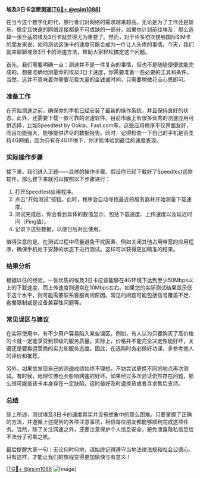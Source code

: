 **埃及3日卡怎麽測速[[TG💪+ @esim1088](https://t.me/s/esim1088)]**

在当今这个数字化时代，旅行者们对网络的需求越来越高。无论是为了工作还是娱乐，稳定且快速的网络连接都是不可或缺的一部分。如果你计划前往埃及，那么选择一张合适的埃及3日卡就显得尤为重要了。然而，对于许多初次接触国际SIM卡的朋友来说，如何测试这张卡的速度可能会成为一件让人头疼的事情。今天，我们就来聊聊埃及3日卡的测速方法，帮助大家轻松搞定这个问题。

首先，我们需要明确一点：测速并不是一件复杂的事情，但也不是随随便便就能完成的。想要准确地测量你的埃及3日卡速度，你需要准备一些必要的工具和条件。当然，这并不意味着你需要花费大量的金钱或时间，只需要稍微花点心思即可。

### **准备工作**

在开始测速之前，确保你的手机已经安装了最新的操作系统，并且保持良好的状态。此外，还需要下载一款可靠的测速软件。目前市面上有很多优秀的测速应用可供选择，比如Speedtest by Ookla、Fast.com等。这些应用程序不仅界面友好，而且功能强大，能够提供详尽的数据报告。同时，记得检查一下自己的手机是否支持4G网络，因为只有在4G环境下，你才能体验到最佳的速度表现。

### **实际操作步骤**

接下来，我们进入正题——具体的操作步骤。假设你已经下载好了Speedtest这款软件，那么接下来就可以按照以下步骤进行：

1. 打开Speedtest应用程序。
2. 点击“开始测试”按钮。此时，程序会自动寻找最近的服务器并开始测量下载速度。
3. 测试完成后，你会看到具体的数值显示，包括下载速度、上传速度以及延迟时间（Ping值）。
4. 记录下这些数据，以便日后对比使用。

值得注意的是，在测试过程中尽量避免干扰因素，例如关闭其他占用带宽的应用程序，确保手机处于安静的状态下进行测试。这样可以获得更加精准的结果。

### **结果分析**

根据以往的经验，一张优质的埃及3日卡应该能够在4G环境下达到至少50Mbps以上的下载速度，而上传速度则通常在10Mbps左右。如果您的实际测试结果显示低于这个水平，则可能需要联系客服询问原因。常见的问题可能包括信号覆盖不足、套餐限制或是设备兼容性问题等。

### **常见误区与建议**

在实际使用中，有不少用户容易陷入某些误区。例如，有人认为只要购买了高价格的卡就一定能享受到顶级的服务质量。实际上，价格并不能完全决定性能好坏，关键还是要看运营商的实力和服务态度。因此，在选购时务必做好功课，多参考他人的评价和推荐。

另外，如果您发现自己的测速成绩始终不理想，不妨尝试更换不同的地点再次测试。有时候，地理位置也会影响网速的好坏。如果经过多次验证仍然存在问题，那么很可能是该卡本身存在一定缺陷，这时最好及时退换货或者寻求售后支持。

### **总结**

综上所述，测试埃及3日卡的速度其实并没有想象中的那么困难。只要掌握了正确的方法，并遵循上述提到的各项注意事项，相信每位朋友都能够顺利完成这项任务。当然，除了关注网速之外，还要注意保护个人信息安全，避免泄露隐私信息给不法分子可乘之机。

最后提醒大家一句：无论何时何地，请始终记得遵守当地法律法规和社会公德心。只有这样，才能让我们的旅程变得更加愉快与有意义！

[[TG💪+ @esim1088](https://t.me/s/esim1088) ![Image](https://i.postimg.cc/4NQfJmqS/Snipaste-2025-05-13-00-14-12.png)]
